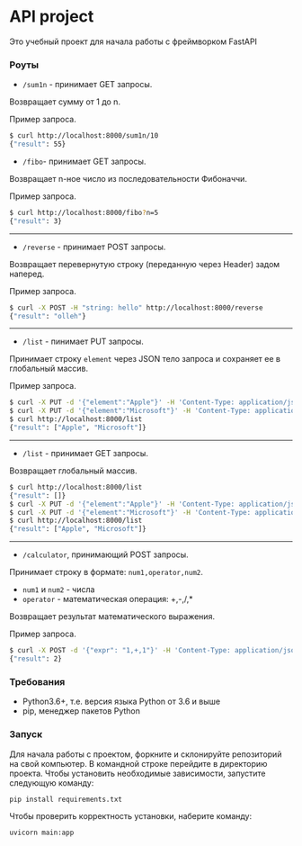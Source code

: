 # API project

Это учебный проект для начала работы с фреймворком FastAPI

### Роуты

- `/sum1n` - принимает GET запросы.

Возвращает сумму от 1 до n.

Пример запроса.

```bash
$ curl http://localhost:8000/sum1n/10
{"result": 55}
```

- `/fibo`- принимает GET запросы.

Возвращает n-ное число из последовательности Фибоначчи.

Пример запроса.

```bash
$ curl http://localhost:8000/fibo?n=5
{"result": 3}
```

---

- `/reverse` - принимает POST запросы.

Возвращает перевернутую строку (переданную через Header) задом наперед.

Пример запроса.

```bash
$ curl -X POST -H "string: hello" http://localhost:8000/reverse
{"result": "olleh"}
```

---

- `/list` - пинимает PUT запросы.

Принимает строку `element` через JSON тело запроса и сохраняет ее в глобальный массив.

Пример запроса.

```bash
$ curl -X PUT -d '{"element":"Apple"}' -H 'Content-Type: application/json' http://localhost:8000/list
$ curl -X PUT -d '{"element":"Microsoft"}' -H 'Content-Type: application/json' http://localhost:8000/list
$ curl http://localhost:8000/list
{"result": ["Apple", "Microsoft"]}
```

---

- `/list` - принимает GET запросы.

Возвращает глобальный массив.


```bash
$ curl http://localhost:8000/list
{"result": []}
$ curl -X PUT -d '{"element":"Apple"}' -H 'Content-Type: application/json' http://localhost:8000/list
$ curl -X PUT -d '{"element":"Microsoft"}' -H 'Content-Type: application/json' http://localhost:8000/list
$ curl http://localhost:8000/list
{"result": ["Apple", "Microsoft"]}
```

---

- `/calculator`, принимающий POST запросы.

Принимает строку в формате: `num1,operator,num2`.

- `num1` и `num2` - числа
- `operator` - математическая операция: +,-,/,\*

Возвращает результат математического выражения.

Пример запроса.

```bash
$ curl -X POST -d '{"expr": "1,+,1"}' -H 'Content-Type: application/json' http://localhost:8000/calculator
{"result": 2}
```

### Требования

- Python3.6+, т.е. версия языка Python от 3.6 и выше
- pip, менеджер пакетов Python

### Запуск

Для начала работы с проектом, форкните и склонируйте репозиторий на свой компьютер. В командной строке перейдите в директорию проекта. Чтобы установить необходимые зависимости, запустите следующую команду:

```bash
pip install requirements.txt
```
Чтобы проверить корректность установки, наберите команду:

```bash
uvicorn main:app
```
